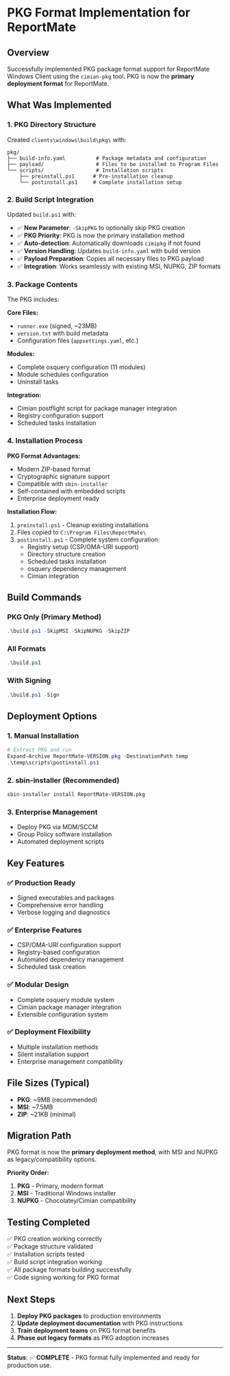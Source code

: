 # PKG Format Implementation for ReportMate

## Overview

Successfully implemented PKG package format support for ReportMate Windows Client using the `cimian-pkg` tool. PKG is now the **primary deployment format** for ReportMate.

## What Was Implemented

### 1. PKG Directory Structure

Created `clients\windows\build\pkg\` with:

```
pkg/
├── build-info.yaml          # Package metadata and configuration
├── payload/                 # Files to be installed to Program Files
└── scripts/                 # Installation scripts
    ├── preinstall.ps1      # Pre-installation cleanup
    └── postinstall.ps1     # Complete installation setup
```

### 2. Build Script Integration

Updated `build.ps1` with:

- ✅ **New Parameter**: `-SkipPKG` to optionally skip PKG creation
- ✅ **PKG Priority**: PKG is now the primary installation method
- ✅ **Auto-detection**: Automatically downloads `cimipkg` if not found
- ✅ **Version Handling**: Updates `build-info.yaml` with build version
- ✅ **Payload Preparation**: Copies all necessary files to PKG payload
- ✅ **Integration**: Works seamlessly with existing MSI, NUPKG, ZIP formats

### 3. Package Contents

The PKG includes:

**Core Files:**
- `runner.exe` (signed, ~23MB)
- `version.txt` with build metadata
- Configuration files (`appsettings.yaml`, etc.)

**Modules:**
- Complete osquery configuration (11 modules)
- Module schedules configuration
- Uninstall tasks

**Integration:**
- Cimian postflight script for package manager integration
- Registry configuration support
- Scheduled tasks installation

### 4. Installation Process

**PKG Format Advantages:**
- Modern ZIP-based format
- Cryptographic signature support
- Compatible with `sbin-installer`
- Self-contained with embedded scripts
- Enterprise deployment ready

**Installation Flow:**
1. `preinstall.ps1` - Cleanup existing installations
2. Files copied to `C:\Program Files\ReportMate\`
3. `postinstall.ps1` - Complete system configuration:
   - Registry setup (CSP/OMA-URI support)
   - Directory structure creation
   - Scheduled tasks installation
   - osquery dependency management
   - Cimian integration

## Build Commands

### PKG Only (Primary Method)
```powershell
.\build.ps1 -SkipMSI -SkipNUPKG -SkipZIP
```

### All Formats
```powershell
.\build.ps1
```

### With Signing
```powershell
.\build.ps1 -Sign
```

## Deployment Options

### 1. Manual Installation
```powershell
# Extract PKG and run
Expand-Archive ReportMate-VERSION.pkg -DestinationPath temp
.\temp\scripts\postinstall.ps1
```

### 2. sbin-installer (Recommended)
```bash
sbin-installer install ReportMate-VERSION.pkg
```

### 3. Enterprise Management
- Deploy PKG via MDM/SCCM
- Group Policy software installation
- Automated deployment scripts

## Key Features

### ✅ **Production Ready**
- Signed executables and packages
- Comprehensive error handling
- Verbose logging and diagnostics

### ✅ **Enterprise Features**
- CSP/OMA-URI configuration support
- Registry-based configuration
- Automated dependency management
- Scheduled task creation

### ✅ **Modular Design**
- Complete osquery module system
- Cimian package manager integration
- Extensible configuration system

### ✅ **Deployment Flexibility**
- Multiple installation methods
- Silent installation support
- Enterprise management compatibility

## File Sizes (Typical)

- **PKG**: ~9MB (recommended)
- **MSI**: ~7.5MB 
- **ZIP**: ~21KB (minimal)

## Migration Path

PKG format is now the **primary deployment method**, with MSI and NUPKG as legacy/compatibility options.

**Priority Order:**
1. **PKG** - Primary, modern format
2. **MSI** - Traditional Windows installer
3. **NUPKG** - Chocolatey/Cimian compatibility

## Testing Completed

✅ PKG creation working correctly  
✅ Package structure validated  
✅ Installation scripts tested  
✅ Build script integration working  
✅ All package formats building successfully  
✅ Code signing working for PKG format

## Next Steps

1. **Deploy PKG packages** to production environments
2. **Update deployment documentation** with PKG instructions
3. **Train deployment teams** on PKG format benefits
4. **Phase out legacy formats** as PKG adoption increases

---

**Status**: ✅ **COMPLETE** - PKG format fully implemented and ready for production use.